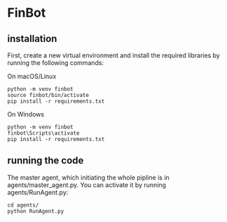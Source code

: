 # FinBot

## installation

First, create a new virtual environment and install the required libraries by running the following commands:

On macOS/Linux
```
python -m venv finbot
source finbot/bin/activate
pip install -r requirements.txt
```
On Windows
```
python -m venv finbot
finbot\Scripts\activate
pip install -r requirements.txt
```
## running the code
The master agent, which initiating the whole pipline is in agents/master_agent.py. You can activate it by running agents/RunAgent.py:
```
cd agents/
python RunAgent.py
```
